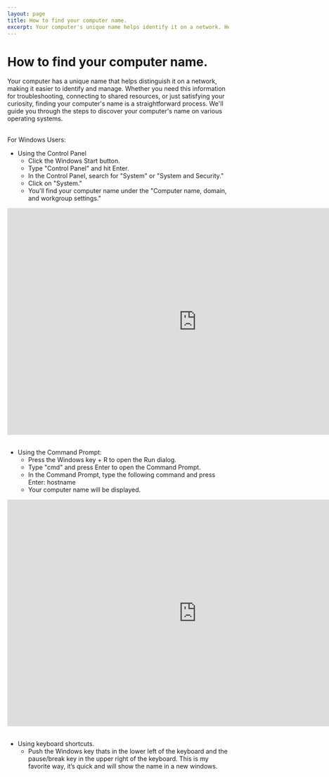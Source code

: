 ```yaml
---
layout: page
title: How to find your computer name.
excerpt: Your computer's unique name helps identify it on a network. Here's how to find it on different operating systems.
---
```

<h1>How to find your computer name.</h1>

Your computer has a unique name that helps distinguish it on a network, making it easier to identify and manage. Whether you need this information for troubleshooting, connecting to shared resources, or just satisfying your curiosity, finding your computer's name is a straightforward process. We'll guide you through the steps to discover your computer's name on various operating systems.
<br>
<br>
<p>For Windows Users:</p>
<ul class="post-list1">
    <li>Using the Control Panel
        <ul>
            <li>Click the Windows Start button.</li>
            <li>Type "Control Panel" and hit Enter.</li>
            <li>In the Control Panel, search for "System" or "System and Security."</li>
            <li>Click on "System."</li>
            <li>You'll find your computer name under the "Computer name, domain, and workgroup settings."</li>
        </ul>
    </li>
</ul>

<iframe title="Find computer name in control panel" width="860" height="515" src="https://peertube-gftks-u25423.vm.elestio.app/videos/embed/497003fb-de71-4210-810d-dcfc9d6c93fa" frameborder="0" allowfullscreen="" sandbox="allow-same-origin allow-scripts allow-popups"></iframe>

<br>
<br>
<ul class="post-list1">
    <li>Using the Command Prompt:
      <ul>
        <li>Press the Windows key + R to open the Run dialog.</li>
        <li>Type "cmd" and press Enter to open the Command Prompt.</li>
        <li>In the Command Prompt, type the following command and press Enter: hostname</li>
        <li>Your computer name will be displayed.</li>
      </ul>
    </li>
</ul>

<iframe title="How to find computer name from command line" width="860" height="515" src="https://peertube-gftks-u25423.vm.elestio.app/videos/embed/acbf3cd5-7c63-4689-b791-4e74ce014709" frameborder="0" allowfullscreen="" sandbox="allow-same-origin allow-scripts allow-popups"></iframe>

<br>
<br>
<ul class="post-list1">
  <li>Using keyboard shortcuts.
    <ul> 
      <li> Push the Windows key thats in the lower left of the keyboard and the pause/break key in the upper right of the keyboard. This is my favorite way, it’s quick and will show the name in a new windows. </li>
    </ul>
    </li>
</ul>